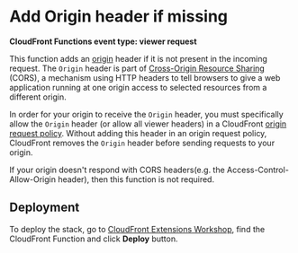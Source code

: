 # Add Origin header if missing

**CloudFront Functions event type: viewer request**

This function adds an [origin](https://developer.mozilla.org/en-US/docs/Web/HTTP/Headers/Origin) header if it is not present in the incoming request. The `Origin` header is part of [Cross-Origin Resource Sharing](https://developer.mozilla.org/en-US/docs/Web/HTTP/CORS) (CORS), a mechanism using HTTP headers to tell browsers to give a web application running at one origin access to selected resources from a different origin.

In order for your origin to receive the `Origin` header, you must specifically allow the `Origin` header (or allow all viewer headers) in a CloudFront [origin request policy](https://docs.aws.amazon.com/AmazonCloudFront/latest/DeveloperGuide/controlling-origin-requests.html#origin-request-understand-origin-request-policy). Without adding this header in an origin request policy, CloudFront removes the `Origin` header before sending requests to your origin.

If your origin doesn't respond with CORS headers(e.g. the Access-Control-Allow-Origin header), then this function is not required.

## Deployment

To deploy the stack, go to [CloudFront Extensions Workshop](https://awslabs.github.io/aws-cloudfront-extensions/#cloudfront-function), find the CloudFront Function and click **Deploy** button.

